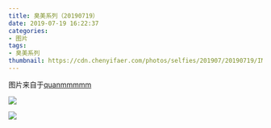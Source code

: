 ```yaml
---
title: 臭美系列（20190719）
date: 2019-07-19 16:22:37
categories:
- 图片
tags:
- 臭美系列
thumbnail: https://cdn.chenyifaer.com/photos/selfies/201907/20190719/IMG_7019.JPG
---
```


图片来自于<a href="https://weibo.com/p/1005051720171447" target="_blank">quanmmmmm</a><br/>

![](https://cdn.chenyifaer.com/photos/selfies/201907/20190719/IMG_7019.JPG)

<!--more-->

![](https://cdn.chenyifaer.com/photos/selfies/201907/20190719/IMG_7020.JPG)
